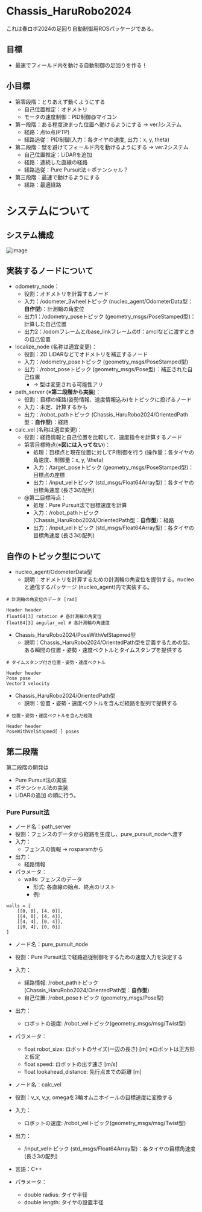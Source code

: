 # Chassis_HaruRobo2024
これは春ロボ2024の足回り自動制御用ROSパッケージである。
## 目標
- 最速でフィールド内を動ける自動制御の足回りを作る！
## 小目標
- 第零段階：とりあえず動くようにする
  - 自己位置推定：オドメトリ
  - モータの速度制御：PID制御@マイコン
- 第一段階：ある程度決まった位置へ動けるようにする -> ver.1システム
  - 経路：点to点(PTP)
  - 経路追従：PID制御(入力：各タイヤの速度, 出力：x, y, theta)
- 第二段階：壁を避けてフィールド内を動けるようにする -> ver.2システム
  - 自己位置推定：LiDARを追加
  - 経路：連続した直線の経路
  - 経路追従：Pure Pursuit法＋ポテンシャル？
- 第三段階：最速で動けるようにする
  - 経路：最適経路

# システムについて
## システム構成
![image](https://github.com/NeyagawaRobocons/chassis_haru_robo2024/assets/143268535/c24b4813-8417-4854-8a19-b02d182cb452)

## 実装するノードについて
- odometry_node：
  - 役割：オドメトリを計算するノード
  - 入力：/odometer_3wheelトピック (nucleo_agent/OdometerData型：**自作型**)：計測輪の角変位
  - 出力1：/odometry_poseトピック (geometry_msgs/PoseStamped型)：計算した自己位置
  - 出力2：/odomフレームと/base_linkフレームのtf：amclなどに渡すときの自己位置
- localize_node (名称は適宜変更)：
  - 役割：2D LiDARなどでオドメトリを補正するノード
  - 入力：/odometry_poseトピック  (geometry_msgs/PoseStamped型)
  - 出力：/robot_poseトピック (geometry_msgs/Pose型)：補正された自己位置
    -  -> 型は変更される可能性アリ
- path_server (※**第二段階から実装**)：
  - 役割：目標の経路(姿勢情報、速度情報込み)をトピックに投げるノード
  - 入力：未定、計算するかも
  - 出力：/robot_pathトピック (Chassis_HaruRobo2024/OrientedPath型：**自作型**)：経路
- calc_vel (名称は適宜変更)：
  - 役割：経路情報と自己位置を比較して、速度指令を計算するノード
  - 第零目標時点(※**図には入ってない**)：
    - 処理：目標点と現在位置に対してPI制御を行う (操作量：各タイヤの角速度、制御量：x, y, \theta)
    - 入力：/target_poseトピック (geometry_msgs/PoseStamped型)：目標点の座標
    - 出力：/input_velトピック (std_msgs/Float64Array型)：各タイヤの目標角速度 (長さ3の配列)
  - @第二目標時点：
    - 処理：Pure Pursuit法で目標速度を計算
    - 入力：/robot_pathトピック (Chassis_HaruRobo2024/OrientedPath型：**自作型**)：経路
    - 出力：/input_velトピック (std_msgs/Float64Array型)：各タイヤの目標角速度 (長さ3の配列)
   
## 自作のトピック型について
- nucleo_agent/OdometerData型
  - 説明：オドメトリを計算するための計測輪の角変位を提供する。nucleoと通信するパッケージ (nucleo_agent)内で実装する。
```
# 計測輪の角変位のデータ [rad]

Header header
float64[3] rotation # 各計測輪の角変位
float64[3] angular_vel # 各計測輪の角速度
```

- Chassis_HaruRobo2024/PoseWithVelStapmed型
  - 説明：Chassis_HaruRobo2024/OrientedPath型を定義するための型。ある瞬間の位置・姿勢・速度ベクトルとタイムスタンプを提供する
```
# タイムスタンプ付き位置・姿勢・速度ベクトル

Header header
Pose pose
Vector3 velocity
```

- Chassis_HaruRobo2024/OrientedPath型
  - 説明：位置・姿勢・速度ベクトルを含んだ経路を配列で提供する
```
# 位置・姿勢・速度ベクトルを含んだ経路

Header header
PoseWithVelStapmed[ ] poses
```

## 第二段階
第二段階の開発は
- Pure Pursuit法の実装
- ポテンシャル法の実装
- LiDARの追加
の順に行う。

### Pure Pursuit法
- ノード名：path_server
- 役割：フェンスのデータから経路を生成し、pure_pursuit_nodeへ渡す
- 入力：
  - フェンスの情報 -> rosparamから
- 出力：
  - 経路情報
- パラメータ：
  - walls: フェンスのデータ
    - 形式: 各直線の始点、終点のリスト
    - 例:
```
walls = [
    [[0, 0], [4, 0]],
    [[4, 0], [4, 4]],
    [[4, 4], [0, 4]],
    [[0, 4], [0, 0]]
]
```

- ノード名：pure_pursuit_node
- 役割：Pure Pursuit法で経路追従制御をするための速度入力を決定する
- 入力：
  - 経路情報: /robot_pathトピック (Chassis_HaruRobo2024/OrientedPath型：**自作型**)
  - 自己位置: /robot_poseトピック (geometry_msgs/Pose型)
- 出力：
  - ロボットの速度: /robot_velトピック(geometry_msgs/msg/Twist型)
- パラメータ：
  - float robot_size: ロボットのサイズ(一辺の長さ) [m] ※ロボットは正方形と仮定
  - float speed: ロボットの出す速さ [m/s]
  - float lookahead_distance: 先行点までの距離 [m]

- ノード名：calc_vel
- 役割：v_x, v_y, omegaを3輪オムニホイールの目標速度に変換する
- 入力：
  - ロボットの速度: /robot_velトピック(geometry_msgs/msg/Twist型)
- 出力：
  - /input_velトピック (std_msgs/Float64Array型)：各タイヤの目標角速度 (長さ3の配列)
- 言語：C++
- パラメータ：
  - double radius: タイヤ半径
  - double length: タイヤの設置半径
